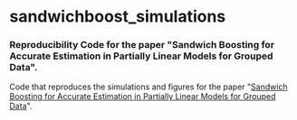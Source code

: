 # sandwichboost_simulations
### Reproducibility Code for the paper "Sandwich Boosting for Accurate Estimation in Partially Linear Models for Grouped Data".

<!-- badges: start -->
<!-- badges: end -->

Code that reproduces the simulations and figures for the paper "[Sandwich Boosting for Accurate Estimation in Partially Linear Models for Grouped Data](https://academic.oup.com/jrsssb/advance-article/doi/10.1093/jrsssb/qkae032/7667645)".
